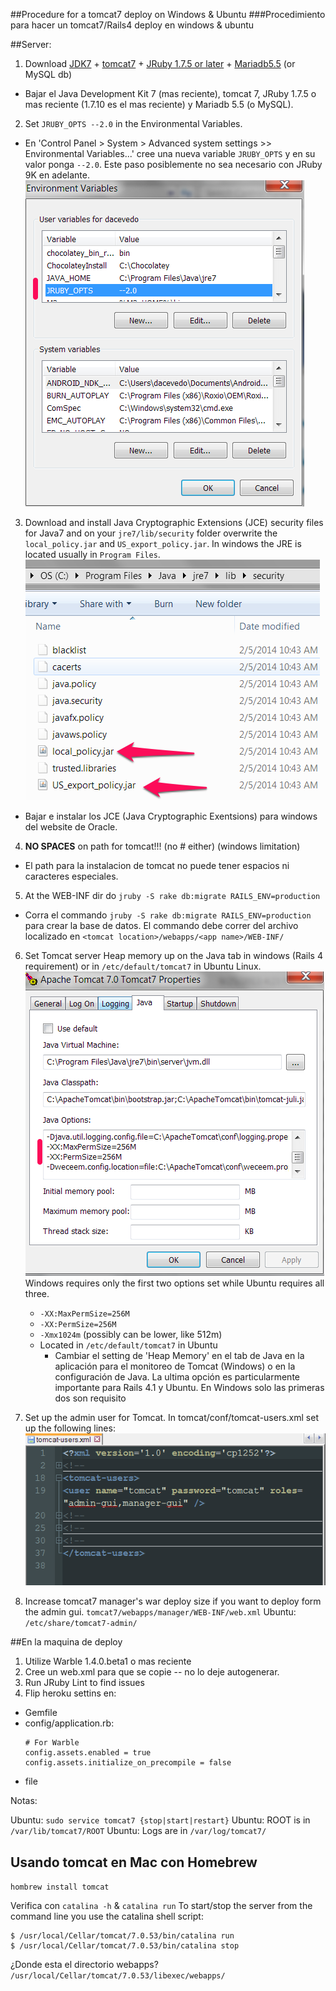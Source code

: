 ##Procedure for a tomcat7 deploy on Windows & Ubuntu
###Procedimiento para hacer un tomcat7/Rails4 deploy en windows & ubuntu

##Server:

1. Download [JDK7](http://www.oracle.com/technetwork/java/javase/downloads/index.html) + [tomcat7](http://tomcat.apache.org/download-70.cgi) + [JRuby 1.7.5 or later](http://www.jruby.org/download) + [Mariadb5.5](https://downloads.mariadb.org/) (or MySQL db) 
  - Bajar el Java Development Kit 7 (mas reciente), tomcat 7, JRuby 1.7.5 o mas reciente (1.7.10 es el mas reciente) y Mariadb 5.5 (o MySQL).
2. Set `JRUBY_OPTS --2.0` in the Environmental Variables.  
  - En 'Control Panel > System > Advanced system settings >> Environmental Variables...' cree una nueva variable `JRUBY_OPTS` y en su valor ponga `--2.0`.  Este paso posiblemente no sea necesario con JRuby 9K en adelante.  ![Environmental Variables](environmental_variables.png "Environmental Variables")
3. Download and install Java Cryptographic Extensions (JCE) security files for Java7 and  on your `jre7/lib/security` folder overwrite the `local_policy.jar` and `US_export_policy.jar`. In windows the JRE is located usually in `Program Files`.![Files to Replace](JCE_replace_files.png "JCE replace files")
  - Bajar e instalar los JCE (Java Cryptographic Exentsions) para windows del website de Oracle. 
4. __NO SPACES__ on path for tomcat!!! (no # either) (windows limitation)
  - El path para la instalacion de tomcat no puede tener espacios ni caracteres especiales.
5. At the WEB-INF dir do `jruby -S rake db:migrate RAILS_ENV=production`
  - Corra el commando `jruby -S rake db:migrate RAILS_ENV=production` para crear la base de datos. El commando debe correr del archivo localizado en `<tomcat location>/webapps/<app name>/WEB-INF/`
6. Set Tomcat server Heap memory up on the Java tab in windows (Rails 4 requirement) or in `/etc/default/tomcat7` in Ubuntu Linux.![Tomcat Windows Java Config](tomcat_config_windows.png "Tomcat Windows Java Config")  
Windows requires only the first two options set while Ubuntu requires all three. 
   - `-XX:MaxPermSize=256M`
   - `-XX:PermSize=256M`
   - `-Xmx1024m` (possibly can be lower, like 512m)
   - Located in `/etc/default/tomcat7` in Ubuntu
     - Cambiar el setting de 'Heap Memory' en el tab de Java en la aplicación para el monitoreo de Tomcat (Windows) o en la configuración de Java. La ultima opción es particularmente importante para Rails 4.1 y Ubuntu. En Windows solo las primeras dos son requisito
7. Set up the admin user for Tomcat. In tomcat/conf/tomcat-users.xml set up the following lines: ![Tomcat User Settings](tomcatuserssettings.png "Tomcat User Settings")

8. Increase tomcat7 manager's war deploy size if you want to deploy form the admin gui.
    `tomcat7/webapps/manager/WEB-INF/web.xml`
    Ubuntu: `/etc/share/tomcat7-admin/`

   
   
   
##En la maquina de deploy  

1. Utilize Warble 1.4.0.beta1 o mas reciente
2. Cree un web.xml para que se copie -- no lo deje autogenerar.
3. Run JRuby Lint to find issues
4. Flip heroku settins en:
  - Gemfile
  - config/application.rb:  
    ```
    # For Warble
    config.assets.enabled = true
    config.assets.initialize_on_precompile = false
    ```
  - file
  
  
Notas:

Ubuntu: `sudo service tomcat7 {stop|start|restart}`
Ubuntu: ROOT is in `/var/lib/tomcat7/ROOT`
Ubuntu: Logs are in `/var/log/tomcat7/`


## Usando tomcat en Mac con Homebrew
`hombrew install tomcat`

Verifica con 
`catalina -h` & `catalina run`
To start/stop the server from the command line you use the catalina shell script:
```
$ /usr/local/Cellar/tomcat/7.0.53/bin/catalina run
$ /usr/local/Cellar/tomcat/7.0.53/bin/catalina stop
```

¿Donde esta el directorio webapps? 
`/usr/local/Cellar/tomcat/7.0.53/libexec/webapps/`